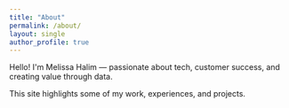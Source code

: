 ```yaml
---
title: "About"
permalink: /about/
layout: single
author_profile: true
---
```


Hello! I'm Melissa Halim — passionate about tech, customer success, and creating value through data.

This site highlights some of my work, experiences, and projects.

